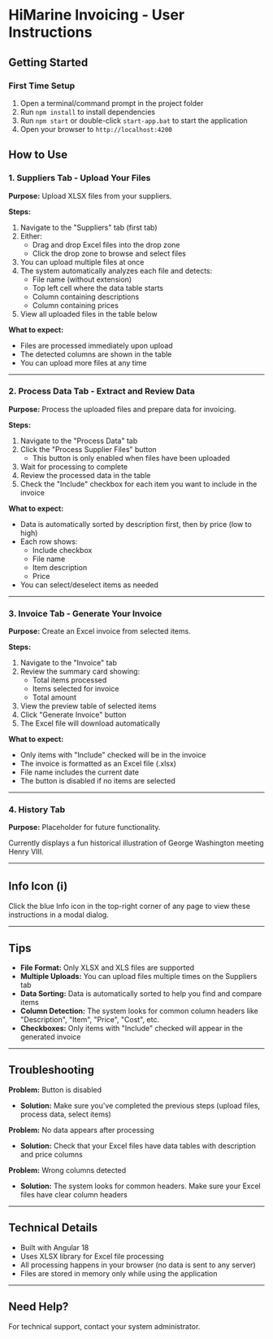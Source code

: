 # HiMarine Invoicing - User Instructions

## Getting Started

### First Time Setup
1. Open a terminal/command prompt in the project folder
2. Run `npm install` to install dependencies
3. Run `npm start` or double-click `start-app.bat` to start the application
4. Open your browser to `http://localhost:4200`

## How to Use

### 1. Suppliers Tab - Upload Your Files

**Purpose:** Upload XLSX files from your suppliers.

**Steps:**
1. Navigate to the "Suppliers" tab (first tab)
2. Either:
   - Drag and drop Excel files into the drop zone
   - Click the drop zone to browse and select files
3. You can upload multiple files at once
4. The system automatically analyzes each file and detects:
   - File name (without extension)
   - Top left cell where the data table starts
   - Column containing descriptions
   - Column containing prices
5. View all uploaded files in the table below

**What to expect:**
- Files are processed immediately upon upload
- The detected columns are shown in the table
- You can upload more files at any time

---

### 2. Process Data Tab - Extract and Review Data

**Purpose:** Process the uploaded files and prepare data for invoicing.

**Steps:**
1. Navigate to the "Process Data" tab
2. Click the "Process Supplier Files" button
   - This button is only enabled when files have been uploaded
3. Wait for processing to complete
4. Review the processed data in the table
5. Check the "Include" checkbox for each item you want to include in the invoice

**What to expect:**
- Data is automatically sorted by description first, then by price (low to high)
- Each row shows:
  - Include checkbox
  - File name
  - Item description
  - Price
- You can select/deselect items as needed

---

### 3. Invoice Tab - Generate Your Invoice

**Purpose:** Create an Excel invoice from selected items.

**Steps:**
1. Navigate to the "Invoice" tab
2. Review the summary card showing:
   - Total items processed
   - Items selected for invoice
   - Total amount
3. View the preview table of selected items
4. Click "Generate Invoice" button
5. The Excel file will download automatically

**What to expect:**
- Only items with "Include" checked will be in the invoice
- The invoice is formatted as an Excel file (.xlsx)
- File name includes the current date
- The button is disabled if no items are selected

---

### 4. History Tab

**Purpose:** Placeholder for future functionality.

Currently displays a fun historical illustration of George Washington meeting Henry VIII.

---

## Info Icon (ℹ️)

Click the blue Info icon in the top-right corner of any page to view these instructions in a modal dialog.

---

## Tips

- **File Format:** Only XLSX and XLS files are supported
- **Multiple Uploads:** You can upload files multiple times on the Suppliers tab
- **Data Sorting:** Data is automatically sorted to help you find and compare items
- **Column Detection:** The system looks for common column headers like "Description", "Item", "Price", "Cost", etc.
- **Checkboxes:** Only items with "Include" checked will appear in the generated invoice

---

## Troubleshooting

**Problem:** Button is disabled
- **Solution:** Make sure you've completed the previous steps (upload files, process data, select items)

**Problem:** No data appears after processing
- **Solution:** Check that your Excel files have data tables with description and price columns

**Problem:** Wrong columns detected
- **Solution:** The system looks for common headers. Make sure your Excel files have clear column headers

---

## Technical Details

- Built with Angular 18
- Uses XLSX library for Excel file processing
- All processing happens in your browser (no data is sent to any server)
- Files are stored in memory only while using the application

---

## Need Help?

For technical support, contact your system administrator.

